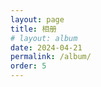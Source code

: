 ```yaml
---
layout: page
title: 相册
# layout: album
date: 2024-04-21
permalink: /album/
order: 5
---
```



<div class="gallery-photos page">
    <img src="https://eeeeeeeeeeeeee.ee/img/loading.svg" style="display: block; margin: auto; width: 10px; height: 20px;">
</div>
<!-- 移除了 FancyBox 的 CSS 和 JS 引入 -->

<style>
/* 页面初始化 */
.page-title { display: none; }
.page-top-card { border-radius: 12px; }
/* 页面初始化结束 */
#article-container a img { margin: 0; border-radius: 0; width: 100%; }
.gallery-photos { width: 100%; margin-top: 10px; }
.gallery-photo { min-height: 5rem; width: 23.65%; padding: 4px; position: relative; }
.gallery-photo a { display: block; overflow: hidden; border: var(--leonus-border); }
.gallery-photo img { display: block; width: 100%; animation: fadeIn 1s; cursor: pointer; transition: all .4s ease-in-out !important; }
.gallery-photo span.photo-title, .gallery-photo span.photo-time { max-width: calc(100% - 7px); position: absolute; line-height: 1.8; left: 4px; font-size: 14px; background: rgba(0, 0, 0, 0.3); padding: 0px 8px; color: #fff; animation: fadeIn 1s; }
.gallery-photo span.photo-title { bottom: 4px; }
.gallery-photo span.photo-time { top: 4px; }
.gallery-photo:hover img { transform: scale(1.1); }
@media screen and (max-width: 1100px) {
    .gallery-photo { width: 33.3%; }
}
@media screen and (max-width: 900px) { .page-top-card { margin: 0; } }
@media screen and (max-width: 768px) {
    .gallery-photo { width: 45.65%; padding: 3px; }
    .gallery-photo span.photo-time { display: none; }
    .page-top-card { border-radius: 8px; }
    .gallery-photo span.photo-title { left: 3px; bottom: 3px; }
}
@keyframes fadeIn { 0% { opacity: 0; } 100% { opacity: 1; } }
</style>

<script>
if (1) {
    let url = 'https://memos.wangyunzi.com'; // 修改api
    fetch(url + '/api/v1/memo?creatorId=1&tag=相册')
        .then(res => res.json())
        .then(data => {
            let html = '',
                imgs = [];
            data.forEach(item => {
                let ls = item.content.match(/\!\[.*?\]\(.*?\)/g);
                if (ls) imgs = imgs.concat(ls);
                if (item.resourceList.length) {
                    item.resourceList.forEach(t => {
                        if (t.externalLink) imgs.push(`![](${t.externalLink})`);
                        else imgs.push(`![](${url}/o/r/${t.id}/${t.publicId}/${t.filename})`);
                    });
                }
            });

            if (imgs) imgs.forEach(item => {
                let img = item.replace(/!\[.*?\]\((.*?)\)/g, '$1'),
                    time, title, tat = item.replace(/!\[(.*?)\]\(.*?\)/g, '$1');
                if (tat.indexOf(' ') != -1) {
                    time = tat.split(' ')[0];
                    title = tat.split(' ')[1];
                } else title = tat;

                html += `<div class="gallery-photo"><a href="${img}" class="fancybox" data-thumb="${img}"><img class="no-lazyload photo-img" loading='lazy' decoding="async" src="${img}"></a>`;
                title ? html += `<span class="photo-title">${title}</span>` : '';
                time ? html += `<span class="photo-time">${time}</span>` : '';
                html += `</div>`;
            });

            document.querySelector('.gallery-photos.page').innerHTML = html;
            imgStatus.watch('.photo-img', () => { waterfall('.gallery-photos'); });
            window.Lately && Lately.init({ target: '.photo-time' });
        })
        .catch();
}
</script>
<script type="text/javascript" src="https://blog.wangyunzi.com/json/waterfall.min.js"></script>
<script type="text/javascript" src="https://blog.wangyunzi.com/json/imgStatus.min.js"></script>
<script type="text/javascript" src="https://blog.wangyunzi.com/json/lately.min.js"></script>
<script type="text/javascript" src="https://blog.wangyunzi.com/json/view-image.js"></script>
